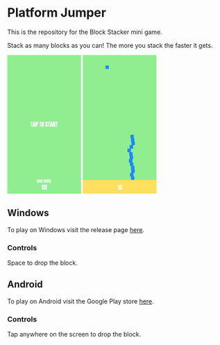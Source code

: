 # Platform Jumper
This is the repository for the Block Stacker mini game.

Stack as many blocks as you can!
The more you stack the faster it gets.

<img src="StoreAssets/blockstackerstart.png" width="170" height="320"> <img src="StoreAssets/blockstackeractive.png" width="170" height="320">

## Windows
To play on Windows visit the release page [here](https://github.com/Marcus-Smallman/BlockStacker/releases).

### Controls
Space to drop the block.

## Android
To play on Android visit the Google Play store [here](https://play.google.com/store/apps/details?id=blockstacker.android.release).

### Controls
Tap anywhere on the screen to drop the block.
